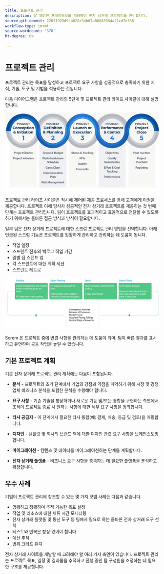 ```yaml
---
title: 프로젝트 관리
description: 잘 알려진 프레임워크를 적용하여 전자 상거래 프로젝트를 관리합니다.
source-git-commit: 226f1925d9ca628c94b67a86888084a21cd7e336
workflow-type: tm+mt
source-wordcount: '378'
ht-degree: 0%

---
```



# 프로젝트 관리

프로젝트 관리는 목표를 달성하고 프로젝트 요구 사항을 성공적으로 충족하기 위한 지식, 기술, 도구 및 기법을 적용하는 것입니다.

다음 다이어그램은 프로젝트 관리의 5단계 및 프로젝트 관리 라이프 사이클에 대해 설명합니다.

![프로젝트 관리 라이프사이클 다이어그램](../../assets/playbooks/project-management-lifecycle.png)

프로젝트 관리 라이프 사이클은 적시에 제어된 제공 프로세스를 통해 고객에게 이점을 제공합니다. 프로젝트 이해 당사자 성공적인 전자 상거래 프로젝트를 제공하는 첫 번째 단계는 프로젝트 관리입니다. 팀이 프로젝트를 효과적이고 효율적으로 전달할 수 있도록 하기 위해서는 올바른 접근 방식과 방식이 필요합니다.


일부 팀은 전자 상거래 프로젝트에 대한 스크럼 프로젝트 관리 방법을 선택합니다. 아래 언급된 스크럼 기능은 프로젝트를 원활하게 관리하고 관리하는 데 도움이 됩니다.

- 작업 일정
- 스프린트 전후의 백로그 작업 기간
- 일별 팀 스탠드 업
- 각 스프린트에 대한 계획 세션
- 스프린트 레트로

![스크럼 애자일 라이프사이클 다이어그램](../../assets/playbooks/scrum-lifecycle.png)

Screm 은 프로젝트 중에 변경 사항을 관리하는 데 도움이 되며, 팀이 빠른 결과를 표시하고 유연하며 공동 작업을 높일 수 있습니다.

## 기본 프로젝트 계획

기본 전자 상거래 프로젝트 관리 계획에는 다음이 포함됩니다.

- **분석** - 프로젝트의 초기 단계에서 기업의 강점과 약점을 파악하기 위해 시장 및 경쟁업체 비즈니스 분석을 포함한 분석을 수행해야 합니다.

- **요구 사항** - 기존 기술을 향상하거나 새로운 기능 및/또는 통합을 구현하는 측면에서 조직이 프로젝트 종료 시 원하는 사항에 대한 세부 요구 사항을 정의합니다.

- **타사 공급자** - 이 단계에서 필요한 타사 통합(예: 결제, 배송, 등급 및 검토)을 매핑합니다.

- **디자인** - 템플릿 및 회사의 브랜드 책에 대한 디자인 관련 요구 사항을 브레인스토밍합니다.

- **마이그레이션** - 컨텐츠 및 데이터를 마이그레이션하는 단계를 계획합니다.

- **전자 상거래 플랫폼** - 비즈니스 요구 사항을 충족하는 데 필요한 플랫폼을 분석하고 확정합니다.

## 우수 사례

기업이 프로젝트 관리에 참조할 수 있는 몇 가지 모범 사례는 다음과 같습니다.

- 명확하고 정확하며 추적 가능한 목표 설정
- 작업 및 리소스에 대한 체류 시간 모니터링
- 전자 상거래 플랫폼 및 통신 도구 등 팀에서 필요로 하는 올바른 전자 상거래 도구 선택
- 테스트와 반복은 항상 있어야 합니다
- 예산 추적
- 범위 크리프 유지

전자 상거래 사이트를 개발할 때 고려해야 할 여러 가지 측면이 있습니다. 프로젝트 관리는 프로젝트 목표, 일정 및 결과물을 추적하고 진행 중인 팀 구성원을 조정하는 데 필요한 구조를 제공합니다.
